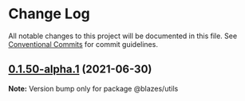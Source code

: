 # Change Log

All notable changes to this project will be documented in this file.
See [Conventional Commits](https://conventionalcommits.org) for commit guidelines.

## [0.1.50-alpha.1](https://github.com/ccanister/blazes/compare/v0.1.50-alpha.0...v0.1.50-alpha.1) (2021-06-30)

**Note:** Version bump only for package @blazes/utils
